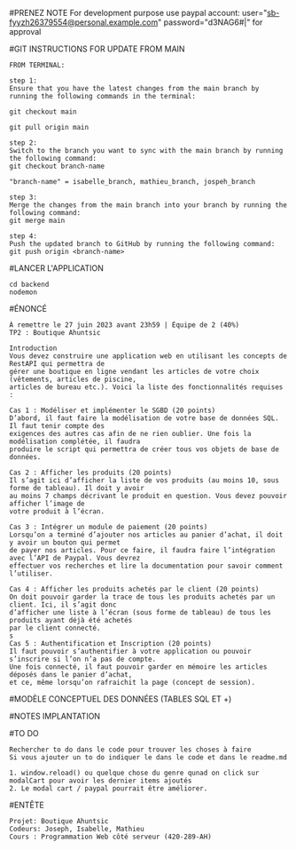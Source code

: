 #PRENEZ NOTE
    For development purpose use paypal account: user="sb-fyyzh26379554@personal.example.com" password="d3NAG6#|" for approval

#GIT INSTRUCTIONS FOR UPDATE FROM MAIN

    FROM TERMINAL:

    step 1:
    Ensure that you have the latest changes from the main branch by running the following commands in the terminal:
    
    git checkout main
    
    git pull origin main
    
    step 2:
    Switch to the branch you want to sync with the main branch by running the following command:
    git checkout branch-name
    
    "branch-name" = isabelle_branch, mathieu_branch, jospeh_branch
    
    step 3:
    Merge the changes from the main branch into your branch by running the following command:
    git merge main
    
    step 4:
    Push the updated branch to GitHub by running the following command:
    git push origin <branch-name>

#LANCER L'APPLICATION

    cd backend
    nodemon

#ÉNONCÉ

    À remettre le 27 juin 2023 avant 23h59 | Équipe de 2 (40%)
    TP2 : Boutique Ahuntsic

    Introduction
    Vous devez construire une application web en utilisant les concepts de RestAPI qui permettra de
    gérer une boutique en ligne vendant les articles de votre choix (vêtements, articles de piscine,
    articles de bureau etc.). Voici la liste des fonctionnalités requises :

    Cas 1 : Modéliser et implémenter le SGBD (20 points)
    D’abord, il faut faire la modélisation de votre base de données SQL. Il faut tenir compte des
    exigences des autres cas afin de ne rien oublier. Une fois la modélisation complétée, il faudra
    produire le script qui permettra de créer tous vos objets de base de données.

    Cas 2 : Afficher les produits (20 points)
    Il s’agit ici d’afficher la liste de vos produits (au moins 10, sous forme de tableau). Il doit y avoir
    au moins 7 champs décrivant le produit en question. Vous devez pouvoir afficher l’image de
    votre produit à l’écran.

    Cas 3 : Intégrer un module de paiement (20 points)
    Lorsqu’on a terminé d’ajouter nos articles au panier d’achat, il doit y avoir un bouton qui permet
    de payer nos articles. Pour ce faire, il faudra faire l’intégration avec l’API de Paypal. Vous devrez
    effectuer vos recherches et lire la documentation pour savoir comment l’utiliser.

    Cas 4 : Afficher les produits achetés par le client (20 points)
    On doit pouvoir garder la trace de tous les produits achetés par un client. Ici, il s’agit donc
    d’afficher une liste à l’écran (sous forme de tableau) de tous les produits ayant déjà été achetés
    par le client connecté.
    s
    Cas 5 : Authentification et Inscription (20 points)
    Il faut pouvoir s’authentifier à votre application ou pouvoir s’inscrire si l’on n’a pas de compte.
    Une fois connecté, il faut pouvoir garder en mémoire les articles déposés dans le panier d’achat,
    et ce, même lorsqu’on rafraichit la page (concept de session).

#MODÈLE CONCEPTUEL DES DONNÉES (TABLES SQL ET +)

#NOTES IMPLANTATION

#TO DO

    Rechercher to do dans le code pour trouver les choses à faire
    Si vous ajouter un to do indiquer le dans le code et dans le readme.md

    1. window.reload() ou quelque chose du genre qunad on click sur modalCart pour avoir les dernier items ajoutés
    2. Le modal cart / paypal pourrait être améliorer.

#ENTÊTE
   
    Projet: Boutique Ahuntsic
    Codeurs: Joseph, Isabelle, Mathieu
    Cours : Programmation Web côté serveur (420-289-AH)
    
